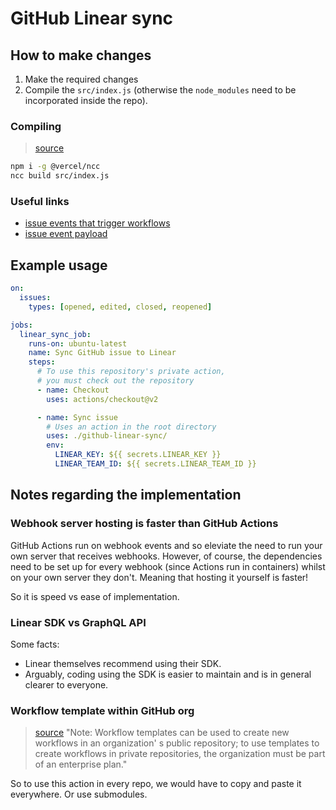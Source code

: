 # GitHub Linear sync

## How to make changes

1. Make the required changes
2. Compile the `src/index.js` (otherwise the `node_modules` need to be incorporated inside the
   repo).

### Compiling

> [source](https://docs.github.com/en/actions/creating-actions/creating-a-javascript-action#commit-tag-and-push-your-action-to-github)

```sh
npm i -g @vercel/ncc
ncc build src/index.js
```

### Useful links

- [issue events that trigger workflows](https://docs.github.com/en/actions/reference/events-that-trigger-workflows#issues)
- [issue event payload](https://docs.github.com/en/developers/webhooks-and-events/webhooks/webhook-events-and-payloads#issues)

## Example usage

```yaml
on:
  issues:
    types: [opened, edited, closed, reopened]

jobs:
  linear_sync_job:
    runs-on: ubuntu-latest
    name: Sync GitHub issue to Linear
    steps:
      # To use this repository's private action,
      # you must check out the repository
      - name: Checkout
        uses: actions/checkout@v2

      - name: Sync issue
        # Uses an action in the root directory
        uses: ./github-linear-sync/
        env:
          LINEAR_KEY: ${{ secrets.LINEAR_KEY }}
          LINEAR_TEAM_ID: ${{ secrets.LINEAR_TEAM_ID }}
```

## Notes regarding the implementation

### Webhook server hosting is faster than GitHub Actions

GitHub Actions run on webhook events and so eleviate the need to run your own server that receives
webhooks. However, of course, the dependencies need to be set up for every webhook (since Actions
run in containers) whilst on your own server they don't. Meaning that hosting it yourself is faster!

So it is speed vs ease of implementation.

### Linear SDK vs GraphQL API

Some facts:

- Linear themselves recommend using their SDK.
- Arguably, coding using the SDK is easier to maintain and is in general clearer to everyone.

### Workflow template within GitHub org

> [source](https://docs.github.com/en/actions/learn-github-actions/sharing-workflows-with-your-organization)
> "Note: Workflow templates can be used to create new workflows in an organization' s public
> repository; to use templates to create workflows in private repositories, the organization must be
> part of an enterprise plan."

So to use this action in every repo, we would have to copy and paste it everywhere. Or use
submodules.
